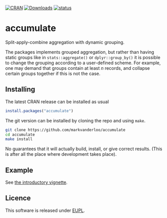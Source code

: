 
[![CRAN](http://www.r-pkg.org/badges/version/accumulate)](http://cran.r-project.org/package=accumulate/)
[![Downloads](https://cranlogs.r-pkg.org/badges/accumulate)](http://cran.r-project.org/package=accumulate/)
[![status](https://tinyverse.netlify.app/badge/accumulate)](https://CRAN.R-project.org/package=accumulate)

# accumulate

Split-apply-combine aggregation with dynamic grouping. 

The packages implements grouped aggregation, but rather than having static
groups like in `stats::aggregate()` or `dplyr::group_by()` it is possible to
change the grouping according to a user-defined scheme. For example, one may
demand that groups contain at least _n_ records, and collapse certain groups
together if this is not the case.


## Installing

The latest CRAN release can be installed as usual
```r
install.packages("accumulate")
```

The git version can be installed by cloning the repo and using `make`.

```bash
git clone https://github.com/markvanderloo/accumulate
cd accumulate
make install
```

No guarantees that it will actually build, install, or give correct results.
(This is after all the place where development takes place).


## Example

See [the introductory vignette](pkg/vignettes/introduction.md).


## Licence

This software is released under [EUPL](https://commission.europa.eu/content/european-union-public-licence_en).


